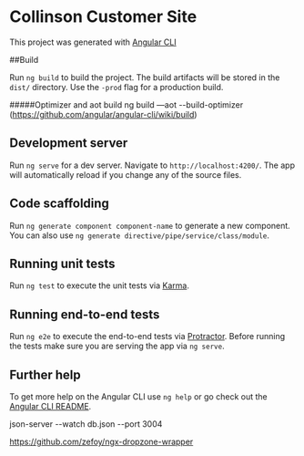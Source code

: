 # Collinson Customer Site 
This project was generated with [Angular CLI](https://github.com/angular/angular-cli)

##Build

 Run `ng build` to build the project. The build artifacts will be stored in the `dist/` directory. Use the `-prod` flag for a production build.

#####Optimizer and aot build
 ng build —aot --build-optimizer    (https://github.com/angular/angular-cli/wiki/build)


## Development server
Run `ng serve` for a dev server. Navigate to `http://localhost:4200/`. The app will automatically reload if you change any of the source files.

## Code scaffolding

Run `ng generate component component-name` to generate a new component. You can also use `ng generate directive/pipe/service/class/module`.


## Running unit tests

Run `ng test` to execute the unit tests via [Karma](https://karma-runner.github.io).

## Running end-to-end tests

Run `ng e2e` to execute the end-to-end tests via [Protractor](http://www.protractortest.org/).
Before running the tests make sure you are serving the app via `ng serve`.

## Further help

To get more help on the Angular CLI use `ng help` or go check out the [Angular CLI README](https://github.com/angular/angular-cli/blob/master/README.md).


json-server --watch db.json --port 3004



https://github.com/zefoy/ngx-dropzone-wrapper
